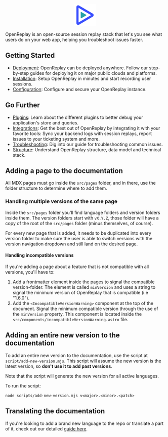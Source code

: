 <p align="center">
  <a href="https://docs.openreplay.com">
    <img src="/public/static/OpenReplay150x150.png" height="70">
  </a>
</p>

OpenReplay is an open-source session replay stack that let's you see what users do on your web app, helping you troubleshoot issues faster.

## Getting Started
- [Deployment](https://docs.openreplay.com/deployment): OpenReplay can be deployed anywhere. Follow our step-by-step guides for deploying it on major public clouds and platforms.
- [Installation](https://docs.openreplay.com/installation/setup-or): Setup OpenReplay in minutes and start recording user sessions.
- [Configuration](https://docs.openreplay.com/configuration.md): Configure and secure your OpenReplay instance.

## Go Further
- [Plugins](https://docs.openreplay.com/plugins): Learn about the different plugins to better debug your application's store and queries.
- [Integrations](https://docs.openreplay.com/integrations): Get the best out of OpenReplay by integrating it with your favorite tools: Sync your backend logs with session replays, report issues to your ticketing system and more.
- [Troubleshooting](https://docs.openreplay.com/troubleshooting/session-recording-issues): Dig into our guide for troubleshooting common issues.
- [Structure](https://docs.openreplay.com/structure/exported-data): Understand OpenReplay structure, data model and technical stack.

## Adding a page to the documentation

All MDX pages must go inside the `src/pages` folder, and in there, use the folder structure to determine where to add them. 

### Handling multiple versions of the same page
Inside the `src/pages` folder you'll find language folders and version folders inside them. The version folders start with `vX.Y.Z`, those folder will have a copy of the root of the `src/pages` folder (minus themselves, of course).

For every new page that is added, it needs to be duplicated into every version folder to make sure the user is able to switch versions with the version navigation dropdown and still land on the desired page.

#### Handling incompatible versions
If you're adding a page about a feature that is not compatible with all versions, you'll have to:

1. Add a frontmatter element inside the pages to signal the compatible version-folder. The element is called `minVersion` and uses a string to signal the minimum version of OpenReplay that is compatible (i.e "1.6.0").
2. Add the `<IncompatibleVersionWarning>` component at the top of the document. Signal the minimum compatible version through the use of the `minVersion` property. This component is located inside the `src/components/incompatibleVersionWarning.astro` file.

## Adding an entire new version to the documentation
To add an entire new version to the documentation, use the script at `script/add-new-version.mjs`.
This script will assume the new version is the latest version, so **don't use it to add past versions**.

Note that the script will generate the new version for all active languages.

To run the script:

```
node scripts/add-new-version.mjs v<major>.<minor>.<patch>
```


## Translating the documentation

If you're looking to add a brand new language to the repo or translate a part of it, check out our detailed [guide here](./TRANSLATING.md).
